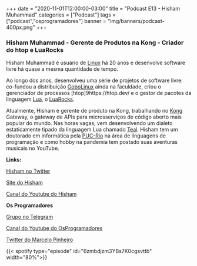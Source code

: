 +++
date = "2020-11-01T12:00:00-03:00"
title = "Podcast E13 - Hisham Muhammad"
categories = ["Podcast"]
tags = ["podcast","osprogramadores"]
banner = "img/banners/podcast-400px.png"
+++

### Hisham Muhammad - Gerente de Produtos na Kong - Criador do htop e LuaRocks

Hisham Muhammad é usuário de [Linux](https://www.linux.org/) há 20 anos e desenvolve software livre há quase a mesma quantidade de tempo.

Ao longo dos anos, desenvolveu uma série de projetos de software livre: co-fundou a distribuição [GoboLinux](https://www.gobolinux.org/) ainda na faculdade, criou o gerenciador de processos [htop]9https://htop.dev/ e o gestor de pacotes da linguagem [Lua](https://www.lua.org/), o [LuaRocks](https://luarocks.org/).

Atualmente, Hisham é gerente de produto na Kong, trabalhando no [Kong](https://konghq.com/) Gateway, o gateway de APIs para microsserviços de código aberto mais popular do mundo. Nas horas vagas, vem desenvolvendo um dialeto estaticamente tipado da linguagem Lua chamado [Teal](https://github.com/teal-language/tl). Hisham tem um doutorado em informática pela [PUC-Rio](http://www.puc-rio.br/) na área de linguagens de programação e como hobby na pandemia tem postado suas aventuras musicais no YouTube.


**Links:**

[Hisham no Twitter](https://twitter.com/hisham_hm)

[Site do Hisham](http://hisham.hm/)

[Canal do Youtube do Hisham](https://www.youtube.com/user/loderunner)


**Os Programadores**

[Grupo no Telegram](https://t.me/osprogramadores)

[Canal do Youtube do OsProgramadores](https://www.youtube.com/channel/UCt_YNYGl6K5yNXlXEQDdwWg?view_as=subscriber)

[Twitter do Marcelo Pinheiro](https://twitter.com/mpinheir)


{{< spotify type="episode" id="6zmbdjzm3YBs7K0cgsvttb" width="80%">}}